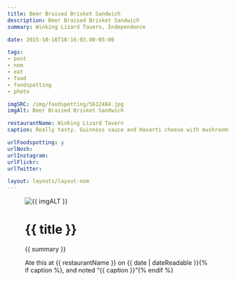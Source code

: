 ```yaml
---
title: Beer Braised Brisket Sandwich
description: Beer Braised Brisket Sandwich
summary: Winking Lizard Tavern, Independence

date: 2015-10-16T18:16:03.00-05:00

tags:
- post
- nom
- eat
- food
- foodspotting
- photo

imgSRC: /img/foodspotting/5612484.jpg
imgAlt: Beer Braised Brisket Sandwich

restaurantName: Winking Lizard Tavern
caption: Really tasty. Guinness sauce and Havarti cheese with mushrooms.

urlFoodspotting: y
urlNosh: 
urlInstagram: 
urlFlickr:
urlTwitter: 

layout: layouts/layout-nom
---
```

<figure class="nom">
	<img class="u-photo img-border" src="{{ imgSRC }}" alt="{{ imgALT }}">
	<figcaption>
		<h1 class="title p-name">{{ title }}</h1>
		<p class="summary">{{ summary }}</p>
		<p>Ate this at {{ restaurantName }} on <time class="dt-published" datetime="{{ date | dateIso }}">{{ date | dateReadable }}</time>{% if caption %}, and noted <q class="caption">{{ caption }}</q>{% endif %}
	</figcaption>
</figure>